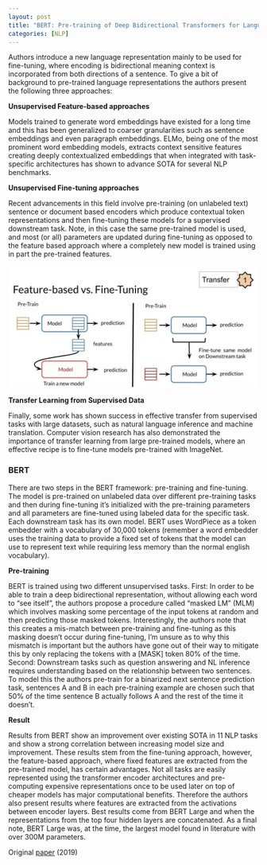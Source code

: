 ```yaml
---
layout: post
title: "BERT: Pre-training of Deep Bidirectional Transformers for Language Understanding"
categories: [NLP]
---
```


Authors introduce a new language representation mainly to be used for fine-tuning, where encoding is bidirectional meaning context is incorporated from both directions of a sentence. To give a bit of background to pre-trained language representations the authors present the following three approaches:

**Unsupervised Feature-based approaches**

Models trained to generate word embeddings have existed for a long time and this has been generalized to coarser granularities such as sentence embeddings and even paragraph embeddings. ELMo, being one of the most prominent word embedding models, extracts context sensitive features creating deeply contextualized embeddings that when integrated with task-specific architectures has shown to advance SOTA for several NLP benchmarks.

**Unsupervised Fine-tuning approaches**

Recent advancements in this field involve pre-training (on unlabeled text) sentence or document based encoders which produce contextual token representations and then fine-tuning these models for a supervised downstream task. Note, in this case the same pre-trained model is used, and most (or all) parameters are updated during fine-tuning as opposed to the feature based approach where a completely new model is trained using in part the pre-trained features. 

![](/images/featurevsfine.png)

**Transfer Learning from Supervised Data**

Finally, some work has shown success in effective transfer from supervised tasks with large datasets, such as natural language inference and machine translation. Computer vision research has also demonstrated the importance of transfer learning from large pre-trained models, where an effective recipe is to fine-tune models pre-trained with ImageNet.

### BERT
There are two steps in the BERT framework: pre-training and fine-tuning. The model is pre-trained on unlabeled data over different pre-training tasks and then during fine-tuning it’s initialized with the pre-training parameters and all parameters are fine-tuned using labeled data for the specific task. Each downstream task has its own model.  BERT uses WordPiece as a token embedder with a vocabulary of 30,000 tokens (remember a word embedder uses the training data to provide a fixed set of tokens that the model can use to represent text while requiring less memory than the normal english vocabulary). 

**Pre-training**

BERT is trained using two different unsupervised tasks. First: In order to be able to train a deep bidirectional representation, without allowing each word to “see itself”, the authors propose a procedure called “masked LM” (MLM) which involves masking some percentage of the input tokens at random and then predicting those masked tokens. Interestingly, the authors note that this creates a mis-match between pre-training and fine-tuning as this masking doesn’t occur during fine-tuning, I’m unsure as to why this mismatch is important but the authors have gone out of their way to mitigate this by only replacing the tokens with a [MASK] token 80% of the time. Second: Downstream tasks such as question answering and NL inference requires understanding based on the relationship between two sentences. To model this the authors pre-train for a binarized next sentence prediction task, sentences A and B in each pre-training example are chosen such that 50% of the time sentence B actually follows A and the rest of the time it doesn’t.

**Result**

Results from BERT show an improvement over existing SOTA in 11 NLP tasks and show a strong correlation between increasing model size and improvement. These results stem from the fine-tuning approach,  however, the feature-based approach, where fixed features are extracted from the pre-trained model, has certain advantages. Not all tasks are easily represented using the transformer encoder architectures and pre-computing expensive representations once to be used later on top of cheaper models has major computational benefits. Therefore the authors also present results where features are extracted from the activations between encoder layers. Best results come from BERT Large and when the representations from the top four hidden layers are concatenated. As a final note, BERT Large was, at the time, the largest model found in literature with over 300M parameters. 


Original [paper](https://arxiv.org/pdf/1810.04805.pdf) (2019)
